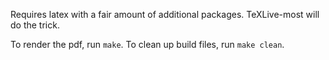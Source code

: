 Requires latex with a fair amount of additional packages.
TeXLive-most will do the trick.

To render the pdf, run `make`.
To clean up build files, run `make clean`.
